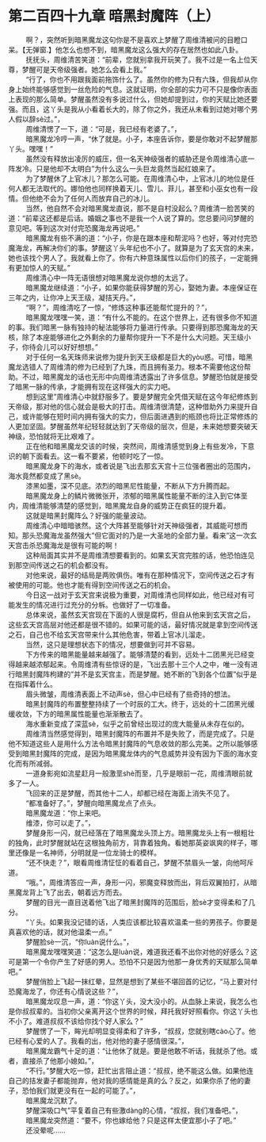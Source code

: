 <h1>第二百四十九章 暗黑封魔阵（上）</h1>
<div id="content">&nbsp&nbsp&nbsp&nbsp&nbsp&nbsp&nbsp&nbsp
 啊？，突然听到暗黑魔龙这句你是不是喜欢上梦醒了周维清被问的目瞪口呆。【无弹窗.】他怎么也想不到，暗黑魔龙这么强大的存在居然也如此八卦。
 <br/>&nbsp&nbsp&nbsp&nbsp&nbsp&nbsp&nbsp&nbsp
 抚抚头，周维清苦笑道：“前辈，您就别拿我开玩笑了。我不过是一名上位天尊，梦醒可是天帝级强者。她怎么会看上我。”
 <br/>&nbsp&nbsp&nbsp&nbsp&nbsp&nbsp&nbsp&nbsp
 “行了，你也不用跟我面前拖饰什么了。虽然你的修为只有六珠，但我却从你身上始终能够感觉到一丝危险的气息。这就证明，你全部的实力可不只是像你表面上表现的那么简单。梦醒虽然没有多说过什么，但她却提到过，你的天赋比她还要强。而且，这丫头是我从小看着长大的，除了你之外，我还从未看到过她对哪个男人假以辞sè过。”，
 <br/>&nbsp&nbsp&nbsp&nbsp&nbsp&nbsp&nbsp&nbsp
 周维清愣了一下，道：“可是，我已经有老婆了。”，
 <br/>&nbsp&nbsp&nbsp&nbsp&nbsp&nbsp&nbsp&nbsp
 暗黑魔龙冷哼一声，“休了就是。小子，本座告诉你，要是你敢对不起梦醒那丫头。嘿嘿！”
 <br/>&nbsp&nbsp&nbsp&nbsp&nbsp&nbsp&nbsp&nbsp
 虽然没有释放出凌厉的威压，但一名天神级强者的威胁还是令周维清心底一阵发冷。只是他却不太明白”为什么这么一头巨龙竟然当起红娘来了。
 <br/>&nbsp&nbsp&nbsp&nbsp&nbsp&nbsp&nbsp&nbsp
 为了梦醒休了上官冰儿？那怎么可能。在周维清心中，上官冰儿的地位是任何人都无法取代的。娜怕他也同样换着天儿、雪儿、菲儿，甚至和小巫女也有一段情。但他绝不会为了任何人而放弃自己的冰儿。
 <br/>&nbsp&nbsp&nbsp&nbsp&nbsp&nbsp&nbsp&nbsp
 当然，他自然不会对暗黑魔龙直说，那不是自村没起么？周维清一脸苦笑的道：“前辈这还都是后话。婚姻之事也不是我一个人说了算的。您总要问问梦醒的意见吧。等到这次对付完恐魔海龙再说吧。”
 <br/>&nbsp&nbsp&nbsp&nbsp&nbsp&nbsp&nbsp&nbsp
 暗黑魔龙有些不满的道：“小子，你是在跟本座和帮泥吗？也好，等对付完恐魔海龙，再解决你们的事。梦醒这丫头年纪也不小了。就算是为了玄天宫的未来，她也该找个男人了。我就看上你了。你有六种意珠属性以后你们的孩子，一定能拥有更加惊人的天赋。”
 <br/>&nbsp&nbsp&nbsp&nbsp&nbsp&nbsp&nbsp&nbsp
 周维清心中一阵无语很想对暗黑魔龙说你想的太远了。
 <br/>&nbsp&nbsp&nbsp&nbsp&nbsp&nbsp&nbsp&nbsp
 暗黑魔龙继续道：“小子，如果你能获得梦醒的芳心，娶她为妻。本座保证在三年之内，让你冲上天王级，凝拮天丹。”，
 <br/>&nbsp&nbsp&nbsp&nbsp&nbsp&nbsp&nbsp&nbsp
 “啊？”，周维清吃了一惊，“修炼这种事还能帮忙提升的？”，
 <br/>&nbsp&nbsp&nbsp&nbsp&nbsp&nbsp&nbsp&nbsp
 暗黑魔龙嘿嘿一笑，道：“有什么不能的。在这个世界上，还有很多你不知道的事。我们暗黑一脉有独持的秘法能够将力量进行传承。只要得到那恐魔海龙的天核，除了本座能够进化之外剩余的力量帮你提升一下不是什么大问题。天王级小子，你待会儿可以好好想想。”
 <br/>&nbsp&nbsp&nbsp&nbsp&nbsp&nbsp&nbsp&nbsp
 对于任何一名天珠师来说修为提升到天王级都是巨大的yòu惑。可惜，暗黑魔龙选错人了周维清的修为已经到了九珠，而且拥有圣力。根本不需要他这份帮助。不过，暗黑魔龙的话也无形中向周维清透露出了许多信息。梦醒恐怕就是接受了暗黑一脉的传承，才能拥有现在这样强大的实力吧。
 <br/>&nbsp&nbsp&nbsp&nbsp&nbsp&nbsp&nbsp&nbsp
 想到这里”周维清心中就舒服多了。要是梦醒完全凭借天赋在这今年纪修炼到天帝级，那对他的信心就会是极大的打击。周维清很清楚，这种借助外力来提升自己，或许能够在短时间内拥有强大的实力，但后面进遇到的瓶颈也将比正常修炼的人更加坚固。梦醒虽然年纪轻轻就达到了天帝级的层次，但是，未来她想要突破天神级，恐怕就将无比艰难了。
 <br/>&nbsp&nbsp&nbsp&nbsp&nbsp&nbsp&nbsp&nbsp
 正在他和暗黑魔龙交该的时候，突然间，周维清感觉到身上有些发冷，下意识的朝下面看去。这一看不要紧，他顿时吃了一惊。
 <br/>&nbsp&nbsp&nbsp&nbsp&nbsp&nbsp&nbsp&nbsp
 暗黑魔龙身下的海水，或者说是飞出去那玄天宫十三位强者圈出的范围内，海水竟然都变成了黑sè。
 <br/>&nbsp&nbsp&nbsp&nbsp&nbsp&nbsp&nbsp&nbsp
 漆黑如墨，深不见底。浓烈的暗黑尼性能量，不断从下方升腾而起。
 <br/>&nbsp&nbsp&nbsp&nbsp&nbsp&nbsp&nbsp&nbsp
 暗黑魔龙身上的鳞片微微张开，浓郁的暗黑属性能量不断的注入到它体垩内，周维清能够清楚的感觉到，暗黑魔龙自身的威势正在疯狂的提升着。
 <br/>&nbsp&nbsp&nbsp&nbsp&nbsp&nbsp&nbsp&nbsp
 这就是暗黑封魔阵么？好强的能量波动。
 <br/>&nbsp&nbsp&nbsp&nbsp&nbsp&nbsp&nbsp&nbsp
 周维清心中暗暗骇然。这个大阵甚至能够针对天神级强者，其威能可想而知。那头恐魔海龙虽然强大”但它面对的乃是一大圣地的全部力量。看来”这一次玄天宫击杀恐魔海龙是很有可能的啊！
 <br/>&nbsp&nbsp&nbsp&nbsp&nbsp&nbsp&nbsp&nbsp
 这种局面其实并不是周维清想要看到的。如果玄天宫完胜的话，他恐怕连见到那空间传送之石的机会都没有。
 <br/>&nbsp&nbsp&nbsp&nbsp&nbsp&nbsp&nbsp&nbsp
 对他来说，最好的结局是两败俱伤。唯有在那种情况下，空间传送之石才有被使用的可能。他也才能有得到空间传送之石的机会。
 <br/>&nbsp&nbsp&nbsp&nbsp&nbsp&nbsp&nbsp&nbsp
 今日这一战对于玄天宫来说极为重要，对周维清也同样如此，他已经对有可能发生的情况进行过充分的分柝。也做好了一切准备。
 <br/>&nbsp&nbsp&nbsp&nbsp&nbsp&nbsp&nbsp&nbsp
 总体来说，虽然玄天宫现在下面的人很是腐朽，但自从他来到玄天宫之后，这些玄天宫高层对他还都是很不错的。如果可能的话，最好情况就是拿到空间传送之石，自己也不给玄天宫带来什么其他危害，带着上官冰儿溜走。
 <br/>&nbsp&nbsp&nbsp&nbsp&nbsp&nbsp&nbsp&nbsp
 当然，这只是理想状态下的情况，想要做到可并不容易。
 <br/>&nbsp&nbsp&nbsp&nbsp&nbsp&nbsp&nbsp&nbsp
 下方传来的暗黑能量越来越强了。能够清楚的看到，远处十二团黑光已经变得越来越浓郁起来。令周维清有些惊讶的是，飞出去那十三个人之中，唯一没有进行暗黑封魔阵枸建的”并不是玄天宫主，而是梦醒。她不断的飞到各个位置”似乎是在指挥着什么。
 <br/>&nbsp&nbsp&nbsp&nbsp&nbsp&nbsp&nbsp&nbsp
 眉头微皱，周维清表面上不动声sè，但心中已经有了些奇持的想法。
 <br/>&nbsp&nbsp&nbsp&nbsp&nbsp&nbsp&nbsp&nbsp
 暗黑封魔阵的布置整整持续了一个时辰的工大。终于，远处的十二团黑光缓缓收敛，下方的暗黑属性能量也渐渐散去了。
 <br/>&nbsp&nbsp&nbsp&nbsp&nbsp&nbsp&nbsp&nbsp
 海水重新变成了深蓝sè，似乎之前曾经出现过的庞大能量从未存在似的。
 <br/>&nbsp&nbsp&nbsp&nbsp&nbsp&nbsp&nbsp&nbsp
 周维清当然感觉得到，暗黑封魔阵的布置并不是失败了，而是完成了。只是他不知道这些人是用什么方法令暗黑封魔阵的气息收敛的那么完美。之所以能够感受到暗黑封魔阵的完成，是因为暗黑魔龙体内的气息威势并没有因为下面的海水变化而有所减弱。
 <br/>&nbsp&nbsp&nbsp&nbsp&nbsp&nbsp&nbsp&nbsp
 一道身影宛如流星赶月一般激垩shè而至，几乎是眼前一花，周维清眼前就多了一人。
 <br/>&nbsp&nbsp&nbsp&nbsp&nbsp&nbsp&nbsp&nbsp
 飞回来的正是梦醒，而其他十二人，却都已经在海面上消失不见了。
 <br/>&nbsp&nbsp&nbsp&nbsp&nbsp&nbsp&nbsp&nbsp
 “都准备好了。”，梦醒向暗黑魔龙点了点头。
 <br/>&nbsp&nbsp&nbsp&nbsp&nbsp&nbsp&nbsp&nbsp
 暗黑魔龙道：“你上来吧。
 <br/>&nbsp&nbsp&nbsp&nbsp&nbsp&nbsp&nbsp&nbsp
 维漆，你可以走了。”，
 <br/>&nbsp&nbsp&nbsp&nbsp&nbsp&nbsp&nbsp&nbsp
 梦醒身形一闪，就已经落在了暗黑魔龙头顶上方。暗黑魔龙头上有一根粗壮的独角，此时梦醒就站在这根独角前方，背靠着独角。看她那英姿飒爽的样子，哪里还像是一名神师，分明就是一位龙骑士的模样。
 <br/>&nbsp&nbsp&nbsp&nbsp&nbsp&nbsp&nbsp&nbsp
 “还不快走？”，眼看周维清怔怔的看着自己，梦醒不禁眉头一皱，向他呵斥道。
 <br/>&nbsp&nbsp&nbsp&nbsp&nbsp&nbsp&nbsp&nbsp
 “哦。”，周维清答应一声，身形一闪，邪魔变释放而出，背后双翼拍打，从暗黑魔龙背上飞了出去，朝着远方而去。
 <br/>&nbsp&nbsp&nbsp&nbsp&nbsp&nbsp&nbsp&nbsp
 梦醒的目光一直目送着他飞出了暗黑封魔阵的范围后，脸sè才变得柔和了几分。
 <br/>&nbsp&nbsp&nbsp&nbsp&nbsp&nbsp&nbsp&nbsp
 “丫头。如果我没记错的话，人类应该都比较喜欢温柔一些的男孩子。你要是真喜欢他的话，就对他温柔一点。”
 <br/>&nbsp&nbsp&nbsp&nbsp&nbsp&nbsp&nbsp&nbsp
 梦醒脸sè一沉，“你luàn说什么。”，
 <br/>&nbsp&nbsp&nbsp&nbsp&nbsp&nbsp&nbsp&nbsp
 暗黑魔龙嘿嘿笑道：“这怎么是luàn说，难道我还看不出你对他的好感么？这可是第一个令你产生了好感的男人。恐怕不只是因为他那一身优秀的天赋那么简单吧。”
 <br/>&nbsp&nbsp&nbsp&nbsp&nbsp&nbsp&nbsp&nbsp
 梦醒俏脸上飞起一抹红晕，显然是想到了某些不堪回首的记忆，“马上要对付恐魔海龙了，你还有心情说这些？”，
 <br/>&nbsp&nbsp&nbsp&nbsp&nbsp&nbsp&nbsp&nbsp
 暗黑魔龙叹息一声，道：“你这丫头，没大没小的。从血脉上来说，我怎么也是你叔叔辈的。当初你父亲离开这个世界的时候，拜托我好好照看你。你这丫头也不小了。难道叔叔不该给你找个好人家么？”
 <br/>&nbsp&nbsp&nbsp&nbsp&nbsp&nbsp&nbsp&nbsp
 梦醒愣了一下，眸光却明显变得柔和了许多，“叔叔，您就别瞎cào心了。他已经有心爱的人了。我看的出，他对他的妻子感情很深。”，
 <br/>&nbsp&nbsp&nbsp&nbsp&nbsp&nbsp&nbsp&nbsp
 暗黑魔龙霸气十足的道：“让他休了就是。要是他敢不听话，我就杀了他。或者，直接杀了他那小媳如。”，
 <br/>&nbsp&nbsp&nbsp&nbsp&nbsp&nbsp&nbsp&nbsp
 “不行。”梦醒大吃一惊，赶忙出言阻止道：“叔叔，绝不能这么做。如果他连自己的拮发妻子都能抛弃，他对我的感情能是真的么？反之，如果你杀了他的妻子，恐怕我们就更没有在一起的可能了。”，
 <br/>&nbsp&nbsp&nbsp&nbsp&nbsp&nbsp&nbsp&nbsp
 暗黑魔龙沉默了。
 <br/>&nbsp&nbsp&nbsp&nbsp&nbsp&nbsp&nbsp&nbsp
 梦醒深吸口气”平复着自己有些激dàng的心情，“叔叔，我们准备吧。”，
 <br/>&nbsp&nbsp&nbsp&nbsp&nbsp&nbsp&nbsp&nbsp
 暗黑魔龙突然道：“要不，你也嫁给他？只是这样太便宜那小子了吧。”
 <br/>&nbsp&nbsp&nbsp&nbsp&nbsp&nbsp&nbsp&nbsp
 还没晕呢……
 <br/>&nbsp&nbsp&nbsp&nbsp&nbsp&nbsp&nbsp&nbsp
 <br/>&nbsp&nbsp&nbsp&nbsp&nbsp&nbsp&nbsp&nbsp
</div>
